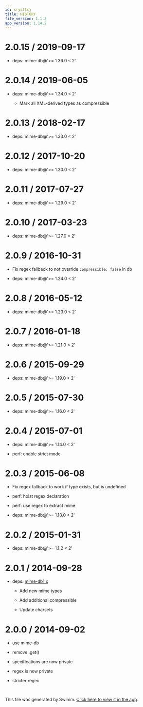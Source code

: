 ```yaml
---
id: crysltcj
title: HISTORY
file_version: 1.1.3
app_version: 1.14.2
---
```


# 2.0.15 / 2019-09-17

*   deps: mime-db@'>= 1.36.0 < 2'

# 2.0.14 / 2019-06-05

*   deps: mime-db@'>= 1.34.0 < 2'

    *   Mark all XML-derived types as compressible

# 2.0.13 / 2018-02-17

*   deps: mime-db@'>= 1.33.0 < 2'

# 2.0.12 / 2017-10-20

*   deps: mime-db@'>= 1.30.0 < 2'

# 2.0.11 / 2017-07-27

*   deps: mime-db@'>= 1.29.0 < 2'

# 2.0.10 / 2017-03-23

*   deps: mime-db@'>= 1.27.0 < 2'

# 2.0.9 / 2016-10-31

*   Fix regex fallback to not override `compressible: false` in db

*   deps: mime-db@'>= 1.24.0 < 2'

# 2.0.8 / 2016-05-12

*   deps: mime-db@'>= 1.23.0 < 2'

# 2.0.7 / 2016-01-18

*   deps: mime-db@'>= 1.21.0 < 2'

# 2.0.6 / 2015-09-29

*   deps: mime-db@'>= 1.19.0 < 2'

# 2.0.5 / 2015-07-30

*   deps: mime-db@'>= 1.16.0 < 2'

# 2.0.4 / 2015-07-01

*   deps: mime-db@'>= 1.14.0 < 2'

*   perf: enable strict mode

# 2.0.3 / 2015-06-08

*   Fix regex fallback to work if type exists, but is undefined

*   perf: hoist regex declaration

*   perf: use regex to extract mime

*   deps: mime-db@'>= 1.13.0 < 2'

# 2.0.2 / 2015-01-31

*   deps: mime-db@'>= 1.1.2 < 2'

# 2.0.1 / 2014-09-28

*   deps: [mime-db1.x](mailto:mib.)

    *   Add new mime types

    *   Add additional compressible

    *   Update charsets

# 2.0.0 / 2014-09-02

*   use mime-db

*   remove .get()

*   specifications are now private

*   regex is now private

*   stricter regex

<br/>

This file was generated by Swimm. [Click here to view it in the app](https://app.swimm.io/repos/Z2l0aHViJTNBJTNBYmxvZyUzQSUzQXdlbmZlbmd3YW5n/docs/crysltcj).
